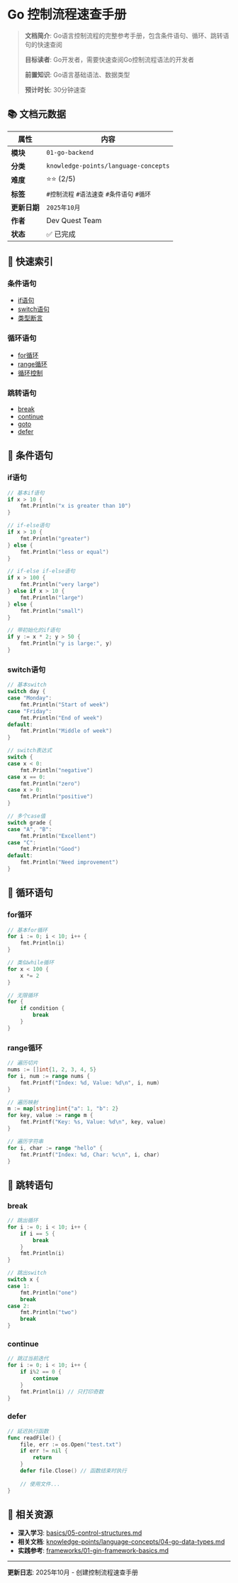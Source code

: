 # Go 控制流程速查手册

> **文档简介**: Go语言控制流程的完整参考手册，包含条件语句、循环、跳转语句的快速查阅
>
> **目标读者**: Go开发者，需要快速查阅Go控制流程语法的开发者
>
> **前置知识**: Go语言基础语法、数据类型
>
> **预计时长**: 30分钟速查

## 📚 文档元数据

| 属性 | 内容 |
|------|------|
| **模块** | `01-go-backend` |
| **分类** | `knowledge-points/language-concepts` |
| **难度** | ⭐⭐ (2/5) |
| **标签** | `#控制流程` `#语法速查` `#条件语句` `#循环` |
| **更新日期** | `2025年10月` |
| **作者** | Dev Quest Team |
| **状态** | ✅ 已完成 |

## 🎯 快速索引

### 条件语句
- [if语句](#if语句)
- [switch语句](#switch语句)
- [类型断言](#类型断言)

### 循环语句
- [for循环](#for循环)
- [range循环](#range循环)
- [循环控制](#循环控制)

### 跳转语句
- [break](#break)
- [continue](#continue)
- [goto](#goto)
- [defer](#defer)

## 📖 条件语句

### if语句
```go
// 基本if语句
if x > 10 {
    fmt.Println("x is greater than 10")
}

// if-else语句
if x > 10 {
    fmt.Println("greater")
} else {
    fmt.Println("less or equal")
}

// if-else if-else语句
if x > 100 {
    fmt.Println("very large")
} else if x > 10 {
    fmt.Println("large")
} else {
    fmt.Println("small")
}

// 带初始化的if语句
if y := x * 2; y > 50 {
    fmt.Println("y is large:", y)
}
```

### switch语句
```go
// 基本switch
switch day {
case "Monday":
    fmt.Println("Start of week")
case "Friday":
    fmt.Println("End of week")
default:
    fmt.Println("Middle of week")
}

// switch表达式
switch {
case x < 0:
    fmt.Println("negative")
case x == 0:
    fmt.Println("zero")
case x > 0:
    fmt.Println("positive")
}

// 多个case值
switch grade {
case "A", "B":
    fmt.Println("Excellent")
case "C":
    fmt.Println("Good")
default:
    fmt.Println("Need improvement")
}
```

## 📖 循环语句

### for循环
```go
// 基本for循环
for i := 0; i < 10; i++ {
    fmt.Println(i)
}

// 类似while循环
for x < 100 {
    x *= 2
}

// 无限循环
for {
    if condition {
        break
    }
}
```

### range循环
```go
// 遍历切片
nums := []int{1, 2, 3, 4, 5}
for i, num := range nums {
    fmt.Printf("Index: %d, Value: %d\n", i, num)
}

// 遍历映射
m := map[string]int{"a": 1, "b": 2}
for key, value := range m {
    fmt.Printf("Key: %s, Value: %d\n", key, value)
}

// 遍历字符串
for i, char := range "hello" {
    fmt.Printf("Index: %d, Char: %c\n", i, char)
}
```

## 📖 跳转语句

### break
```go
// 跳出循环
for i := 0; i < 10; i++ {
    if i == 5 {
        break
    }
    fmt.Println(i)
}

// 跳出switch
switch x {
case 1:
    fmt.Println("one")
    break
case 2:
    fmt.Println("two")
    break
}
```

### continue
```go
// 跳过当前迭代
for i := 0; i < 10; i++ {
    if i%2 == 0 {
        continue
    }
    fmt.Println(i) // 只打印奇数
}
```

### defer
```go
// 延迟执行函数
func readFile() {
    file, err := os.Open("test.txt")
    if err != nil {
        return
    }
    defer file.Close() // 函数结束时执行
    
    // 使用文件...
}
```

## 🔗 相关资源

- **深入学习**: [basics/05-control-structures.md](../../basics/05-control-structures.md)
- **相关文档**: [knowledge-points/language-concepts/04-go-data-types.md](04-go-data-types.md)
- **实践参考**: [frameworks/01-gin-framework-basics.md](../../frameworks/01-gin-framework-basics.md)

---

**更新日志**: 2025年10月 - 创建控制流程速查手册
